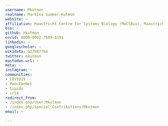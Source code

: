 ```yaml
---
username: Mkutmon
realname: Martina Summer-Kutmon
website: ~
affiliation: Maastricht Centre for Systems Biology (MaCSBio), Maastricht University
bio: ~
github: mkutmon
orcid: 0000-0002-7699-8191
linkedin: ~
googlescholar: ~
wikidata: Q27987764
twitter: mkutmon
mastodon-url: ~
meta: ~
instagram: ~
communities:
- COVID19
- PancCanNet
- lipids
- sr24
redirect_from:
- /index.php/User:Mkutmon
- /index.php/Special:Contributions/Mkutmon
email: ~

---
```

